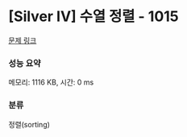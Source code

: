# [Silver IV] 수열 정렬 - 1015 

[문제 링크](https://www.acmicpc.net/problem/1015) 

### 성능 요약

메모리: 1116 KB, 시간: 0 ms

### 분류

정렬(sorting)

